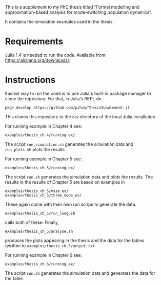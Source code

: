 This is a supplement to my PhD thesis titled "Formal modelling and
approximation-based analysis for mode-switching population dynamics".

It contains the simulation examples used in the thesis.

# Requirements
Julia 1.4 is needed to run the code. Available from https://julialang.org/downloads/.

# Instructions
Easiest way to run the code is to use Julia's built-in package manager to clone
the repository.
For that, in Julia's REPL do
```
pkg> develop https://github.com/pihop/ThesisSupplement.jl
```
This clones this repository to the `dev` directory of the local Julia
installation.

For running example in Chapter 4 see:
```
examples/thesis_ch_4/running_ex/
```
The script `run_simulation.sh` generates the simulation data and `run_plots.sh`
plots the results.

For running example in Chapter 5 see:
```
examples/thesis_ch_5/running_ex/
```
The script `run.sh` generates the simulation data and plots the results.
The results in the results of Chapter 5 are based on examples in
```
examples/thesis_ch_5/maze_ex/
examples/thesis_ch_5/three_mode_ex/
```
These again come with their own run scrips to generate the data.
```
examples/thesis_ch_5/run_long.sh
```
calls both of these.
Finally, 
```
examples/thesis_ch_5/analyse.sh
```
produces the plots appearing in the thesis and the data for the tables (written
to `examples/thesis_ch_5/output.txt`.

For running example in Chapter 6 see:
```
examples/thesis_ch_6/running_ex/
```
The script `run.sh` generates the simulation data and generates the data for the
table.

